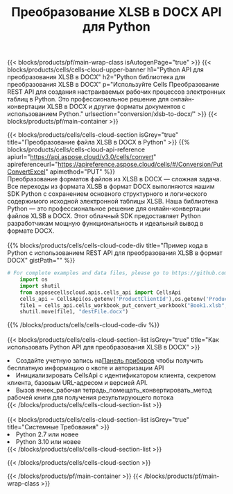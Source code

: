 ﻿---
title:  Преобразование XLSB в DOCX API для Python
description:  Использование Aspose.Cells Cloud SDK для Python для преобразования файла формата XLSB в файл формата DOCX.
url: /ru/python/conversion/xlsb-to-docx/
---
{{< blocks/products/pf/main-wrap-class isAutogenPage="true" >}}
{{< blocks/products/cells/cells-cloud-upper-banner h1="Python API для преобразования XLSB в DOCX" h2="Python библиотека для преобразования XLSB в DOCX" p="Используйте Cells Преобразование REST API для создания настраиваемых рабочих процессов электронных таблиц в Python. Это профессиональное решение для онлайн-конвертации XLSB в DOCX и другие форматы документов с использованием Python." urlsection="conversion/xlsb-to-docx/" >}}
{{< blocks/products/pf/main-container >}}

{{< blocks/products/cells/cells-cloud-section isGrey="true" title="Преобразование файла XLSB в DOCX в Python" >}}
{{% blocks/products/cells/cells-cloud-api-reference apiurl="https://api.aspose.cloud/v3.0/cells/convert" apireferenceurl="https://apireference.aspose.cloud/cells/#/Conversion/PutConvertExcel" apimethod="PUT" %}}
<br/>
Преобразование форматов файлов из XLSB в DOCX — сложная задача. Все переходы из формата XLSB в формат DOCX выполняются нашим SDK Python с сохранением основного структурного и логического содержимого исходной электронной таблицы XLSB. Наша библиотека Python — это профессиональное решение для онлайн-конвертации файлов XLSB в DOCX. Этот облачный SDK предоставляет Python разработчикам мощную функциональность и идеальный вывод в формате DOCX.
<br/>
<br/>
{{% blocks/products/cells/cells-cloud-code-div title="Пример кода в Python с использованием REST API для преобразования XLSB в формат DOCX" gistPath="" %}}
 
```python
# For complete examples and data files, please go to https://github.com/aspose-cells-cloud/aspose-cells-cloud-python/
    import os
    import shutil
    from asposecellscloud.apis.cells_api import CellsApi
    cells_api = CellsApi(os.getenv('ProductClientId'),os.getenv('ProductClientSecret'))
    file1 = cells_api.cells_workbook_put_convert_workbook("Book1.xlsb",format="docx")
    shutil.move(file1, "destFile.docx")     
```
 
{{% /blocks/products/cells/cells-cloud-code-div %}}
<br/>
<br/>
{{< blocks/products/cells/cells-cloud-section-list isGrey="true" title="Как использовать Python API для преобразования XLSB в DOCX" >}}
<li> Создайте учетную запись на<a href="https://dashboard.aspose.cloud/">Панель приборов</a> чтобы получить бесплатную информацию о квоте и авторизации API</li>
<li>Инициализировать CellsApi с идентификатором клиента, секретом клиента, базовым URL-адресом и версией API.</li>
<li>Вызов ячеек_рабочая тетрадь_помещать_конвертировать_метод рабочей книги для получения результирующего потока</li>
{{< /blocks/products/cells/cells-cloud-section-list >}}
<br/>
<br/>
{{< blocks/products/cells/cells-cloud-section-list isGrey="true" title="Системные Требования" >}}
<li>Python 2.7 или новее</li>
<li>Python 3.10 или новее</li>
{{< /blocks/products/cells/cells-cloud-section-list >}}

{{< /blocks/products/cells/cells-cloud-section >}}

{{< /blocks/products/pf/main-container >}}
{{< /blocks/products/pf/main-wrap-class >}}
